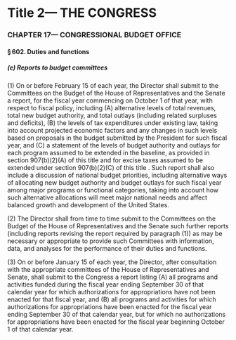 
# Title 2— THE CONGRESS
### CHAPTER 17— CONGRESSIONAL BUDGET OFFICE
#### § 602. Duties and functions
##### (e) Reports to budget committees

(1) On or before February 15 of each year, the Director shall submit to the Committees on the Budget of the House of Representatives and the Senate a report, for the fiscal year commencing on October 1 of that year, with respect to fiscal policy, including (A) alternative levels of total revenues, total new budget authority, and total outlays (including related surpluses and deficits), (B) the levels of tax expenditures under existing law, taking into account projected economic factors and any changes in such levels based on proposals in the budget submitted by the President for such fiscal year, and (C) a statement of the levels of budget authority and outlays for each program assumed to be extended in the baseline, as provided in section 907(b)(2)(A) of this title and for excise taxes assumed to be extended under section 907(b)(2)(C) of this title . Such report shall also include a discussion of national budget priorities, including alternative ways of allocating new budget authority and budget outlays for such fiscal year among major programs or functional categories, taking into account how such alternative allocations will meet major national needs and affect balanced growth and development of the United States.

(2) The Director shall from time to time submit to the Committees on the Budget of the House of Representatives and the Senate such further reports (including reports revising the report required by paragraph (1)) as may be necessary or appropriate to provide such Committees with information, data, and analyses for the performance of their duties and functions.

(3) On or before January 15 of each year, the Director, after consultation with the appropriate committees of the House of Representatives and Senate, shall submit to the Congress a report listing (A) all programs and activities funded during the fiscal year ending September 30 of that calendar year for which authorizations for appropriations have not been enacted for that fiscal year, and (B) all programs and activities for which authorizations for appropriations have been enacted for the fiscal year ending September 30 of that calendar year, but for which no authorizations for appropriations have been enacted for the fiscal year beginning October 1 of that calendar year.
